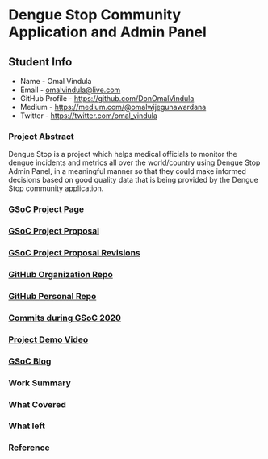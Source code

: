 # Dengue Stop Community Application and Admin Panel

## Student Info

* Name - Omal Vindula
* Email - omalvindula@live.com
* GitHub Profile - https://github.com/DonOmalVindula
* Medium - https://medium.com/@omalwijegunawardana
* Twitter - https://twitter.com/omal_vindula

### Project Abstract

Dengue Stop is a project which helps medical officials to monitor the dengue incidents and metrics all over the world/country using Dengue Stop Admin Panel, in a meaningful manner so that they could make informed decisions based on good quality data that is being provided by the Dengue Stop community application.

### [GSoC Project Page](https://summerofcode.withgoogle.com/projects/#6293985435320320)

### [GSoC Project Proposal](https://docs.google.com/document/d/1Cp9IHIpCbrQw_61pJ5UA00F-8laT-C9fY3tlhjx6gp4/edit?usp=sharing)

### [GSoC Project Proposal Revisions](https://docs.google.com/document/d/1Yhu3SrcbS6-3lBwCDFJQ2sGnQfRRdk_eN8BZ1VZ5vXM/edit?usp=sharing)

### [GitHub Organization Repo](https://github.com/scorelab/DengueStop)

### [GitHub Personal Repo](https://github.com/DonOmalVindula/DengueStop)

### [Commits during GSoC 2020](https://github.com/scorelab/DengueStop/commits?author=donomalvindula)

### [Project Demo Video]()

### [GSoC Blog]()

### Work Summary

### What Covered

### What left

### Reference
